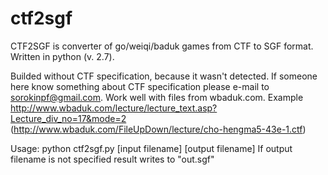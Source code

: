# ctf2sgf
CTF2SGF is converter of go/weiqi/baduk games from CTF to SGF format. Written in python (v. 2.7). 

Builded without CTF specification, because it wasn't detected. If someone here know something about CTF specification please e-mail to sorokinpf@gmail.com.
Work well with files from wbaduk.com. Example http://www.wbaduk.com/lecture/lecture_text.asp?Lecture_div_no=17&mode=2 (http://www.wbaduk.com/FileUpDown/lecture/cho-hengma5-43e-1.ctf)

Usage: python ctf2sgf.py [input filename] [output filename]
If output filename is not specified result writes to "out.sgf"


